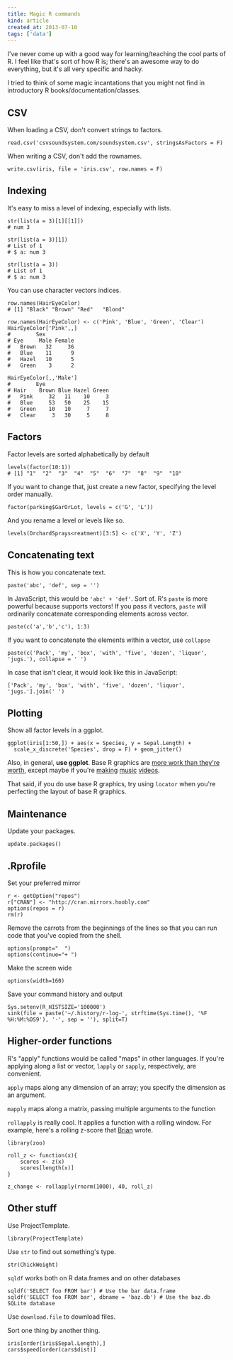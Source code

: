 ```yaml
---
title: Magic R commands
kind: article
created_at: 2013-07-10
tags: ['data']
---
```


I've never come up with a good way for learning/teaching the cool parts of R.
I feel like that's sort of how R is; there's an awesome way to do everything,
but it's all very specific and hacky.

I tried to think of some magic incantations that you might not find in introductory
R books/documentation/classes.

## CSV
When loading a CSV, don't convert strings to factors.

    read.csv('csvsoundsystem.com/soundsystem.csv', stringsAsFactors = F)

When writing a CSV, don't add the rownames.

    write.csv(iris, file = 'iris.csv', row.names = F)

## Indexing
It's easy to miss a level of indexing, especially with lists.

    str(list(a = 3)[1][[1]])
    # num 3

    str(list(a = 3)[1])
    # List of 1
    # $ a: num 3

    str(list(a = 3))
    # List of 1
    # $ a: num 3

You can use character vectors indices.

    row.names(HairEyeColor)
    # [1] "Black" "Brown" "Red"   "Blond"

    row.names(HairEyeColor) <- c('Pink', 'Blue', 'Green', 'Clear')
    HairEyeColor['Pink',,]
    #        Sex
    # Eye     Male Female
    #   Brown   32     36
    #   Blue    11      9
    #   Hazel   10      5
    #   Green    3      2

    HairEyeColor[,,'Male']
    #        Eye
    # Hair    Brown Blue Hazel Green
    #   Pink     32   11    10     3
    #   Blue     53   50    25    15
    #   Green    10   10     7     7
    #   Clear     3   30     5     8

## Factors
Factor levels are sorted alphabetically by default

    levels(factor(10:1))
    # [1] "1"  "2"  "3"  "4"  "5"  "6"  "7"  "8"  "9"  "10"

If you want to change that, just create a new factor,
specifying the level order manually.
    
    factor(parking$GarOrLot, levels = c('G', 'L'))

And you rename a level or levels like so.

    levels(OrchardSprays<reatment)[3:5] <- c('X', 'Y', 'Z')

## Concatenating text
This is how you concatenate text.

    paste('abc', 'def', sep = '')

In JavaScript, this would be `'abc' + 'def'`. Sort of.
R's `paste` is more powerful because supports vectors!
If you pass it vectors, `paste` will ordinarily concatenate corresponding elements
across vector.

    paste(c('a','b','c'), 1:3)

If you want to concatenate the elements within a vector,
use `collapse`

    paste(c('Pack', 'my', 'box', 'with', 'five', 'dozen', 'liquor', 'jugs.'), collapse = ' ')

In case that isn't clear, it would look like this in JavaScript:

    ['Pack', 'my', 'box', 'with', 'five', 'dozen', 'liquor', 'jugs.'].join(' ')

## Plotting
Show all factor levels in a ggplot.

    ggplot(iris[1:50,]) + aes(x = Species, y = Sepal.Length) +
      scale_x_discrete('Species', drop = F) + geom_jitter()

Also, in general, **use ggplot**. Base R graphics are
[more work than they're worth](http://www.livestream.com/knerd/video?clipId=pla_a5d59285-9399-47dc-aaef-2b9a77142d5e),
except maybe if you're
[making](http://www.youtube.com/watch?v=rLZDvXPIDa0)
[music](http://fms.csvsoundsystem.com)
[videos](http://www.youtube.com/watch?v=tcnoBL0tvpc).

That said, if you do use base R graphics, try using `locator`
when you're perfecting the layout of base R graphics.

## Maintenance
Update your packages.

    update.packages()

## .Rprofile
Set your preferred mirror

    r <- getOption("repos")
    r["CRAN"] <- "http://cran.mirrors.hoobly.com"
    options(repos = r)
    rm(r)

Remove the carrots from the beginnings of the lines so that you can run code
that you've copied from the shell.

    options(prompt="  ")
    options(continue="+ ") 

Make the screen wide

    options(width=160)

Save your command history and output

    Sys.setenv(R_HISTSIZE='100000')
    sink(file = paste('~/.history/r-log-', strftime(Sys.time(), '%F %H:%M:%OS9'), '-', sep = ''), split=T)

## Higher-order functions
R's "apply" functions would be called "maps" in other languages.
If you're applying along a list or vector, `lapply` or `sapply`, respectively, are convenient.

`apply` maps along any dimension of an array; you specify the dimension as an argument.

`mapply` maps along a matrix, passing multiple arguments to the function

`rollapply` is really cool. It applies a function with a rolling window.
For example, here's a rolling z-score that [Brian](http://brianabelson.com) wrote.

    library(zoo)

    roll_z <- function(x){
        scores <- z(x)
        scores[length(x)]
    }

    z_change <- rollapply(rnorm(1000), 40, roll_z)

## Other stuff
Use ProjectTemplate.

    library(ProjectTemplate)

Use `str` to find out something's type.

    str(ChickWeight)

`sqldf` works both on R data.frames and on other databases

    sqldf('SELECT foo FROM bar') # Use the bar data.frame
    sqldf('SELECT foo FROM bar', dbname = 'baz.db') # Use the baz.db SQLite database

Use `download.file` to download files.

Sort one thing by another thing.

    iris[order(iris$Sepal.Length),]
    cars$speed[order(cars$dist)]
